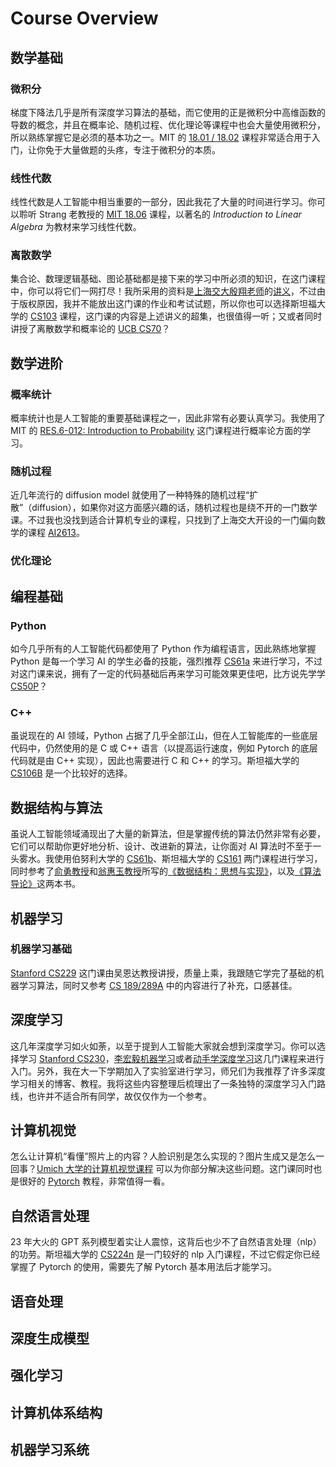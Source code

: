 # Course Overview

## 数学基础

### 微积分

梯度下降法几乎是所有深度学习算法的基础，而它使用的正是微积分中高维函数的导数的概念，并且在概率论、随机过程、优化理论等课程中也会大量使用微积分，所以熟练掌握它是必须的基本功之一。MIT 的 [18.01 / 18.02](../calculus/18.0x.md) 课程非常适合用于入门，让你免于大量做题的头疼，专注于微积分的本质。

### 线性代数

线性代数是人工智能中相当重要的一部分，因此我花了大量的时间进行学习。你可以聆听 Strang 老教授的 [MIT 18.06](../linear-algebra/MIT18.06.md) 课程，以著名的 *Introduction to Linear Algebra* 为教材来学习线性代数。

### 离散数学

集合论、数理逻辑基础、图论基础都是接下来的学习中所必须的知识，在这门课程中，你可以将它们一网打尽！我所采用的资料是[上海交大殷翔老师](https://xiangyin.sjtu.edu.cn/index.html)的[讲义](https://xiangyin.sjtu.edu.cn/teaching.html)，不过由于版权原因，我并不能放出这门课的作业和考试试题，所以你也可以选择斯坦福大学的 [CS103](../discrete-math/CS103.md) 课程，这门课的内容是上述讲义的超集，也很值得一听；又或者同时讲授了离散数学和概率论的 [UCB CS70](../discrete-math/CS70.md)？

## 数学进阶

### 概率统计

概率统计也是人工智能的重要基础课程之一，因此非常有必要认真学习。我使用了 MIT 的 [RES.6-012: Introduction to Probability](../probability/RES.6-012.md) 这门课程进行概率论方面的学习。

### 随机过程

近几年流行的 diffusion model 就使用了一种特殊的随机过程“扩散”（diffusion），如果你对这方面感兴趣的话，随机过程也是绕不开的一门数学课。不过我也没找到适合计算机专业的课程，只找到了上海交大开设的一门偏向数学的课程 [AI2613](../stochastic-processes/AI2613.md)。

### 优化理论

## 编程基础

### Python

如今几乎所有的人工智能代码都使用了 Python 作为编程语言，因此熟练地掌握 Python 是每一个学习 AI 的学生必备的技能，强烈推荐 [CS61a](../python/CS61a.md) 来进行学习，不过对这门课来说，拥有了一定的代码基础后再来学习可能效果更佳吧，比方说先学学 [CS50P](../python/CS50P.md)？

### C++

虽说现在的 AI 领域，Python 占据了几乎全部江山，但在人工智能库的一些底层代码中，仍然使用的是 C 或 C++ 语言（以提高运行速度，例如 Pytorch 的底层代码就是由 C++ 实现），因此也需要进行 C 和 C++ 的学习。斯坦福大学的 [CS106B](../c++/CS106B.md) 是一个比较好的选择。

## 数据结构与算法

虽说人工智能领域涌现出了大量的新算法，但是掌握传统的算法仍然非常有必要，它们可以帮助你更好地分析、设计、改进新的算法，让你面对 AI 算法时不至于一头雾水。我使用伯努利大学的 [CS61b](../data-structure-and-algorithm/CS61b.md)、斯坦福大学的 [CS161](../data-structure-and-algorithm/CS161.md) 两门课程进行学习，同时参考了[俞勇教授](https://www.cs.sjtu.edu.cn/PeopleDetail.aspx?id=75)和[翁惠玉教授](https://cs.sjtu.edu.cn/PeopleDetail.aspx?id=78)所写的[《数据结构：思想与实现》](../data-structure-and-algorithm/数据结构：思想与实现.md)，以及[《算法导论》](https://book.douban.com/subject/20432061/)这两本书。

## 机器学习

### 机器学习基础

[Stanford CS229](../machine-learning/CS229.md) 这门课由吴恩达教授讲授，质量上乘，我跟随它学完了基础的机器学习算法，同时又参考 [CS 189/289A](../machine-learning/CS189.md) 中的内容进行了补充，口感甚佳。

## 深度学习

这几年深度学习如火如荼，以至于提到人工智能大家就会想到深度学习。你可以选择学习 [Stanford CS230](../deep-learning/CS230.md)，[李宏毅机器学习](../deep-learning/李宏毅机器学习.md)或者[动手学深度学习](../deep-learning/dive-into-deep-learning.md)这几门课程来进行入门。另外，我在大一下学期加入了实验室进行学习，师兄们为我推荐了许多深度学习相关的博客、教程。我将这些内容整理后梳理出了一条独特的深度学习入门路线，也许并不适合所有同学，故仅仅作为一个参考。

## 计算机视觉

怎么让计算机“看懂”照片上的内容？人脸识别是怎么实现的？图片生成又是怎么一回事？[Umich 大学的计算机视觉课程](../computer-vision/EECS498.008.md) 可以为你部分解决这些问题。这门课同时也是很好的 [Pytorch](https://pytorch.org/) 教程，非常值得一看。

## 自然语言处理

23 年大火的 GPT 系列模型着实让人震惊，这背后也少不了自然语言处理（nlp）的功劳。斯坦福大学的 [CS224n](../natural-language-processing/CS224n.md) 是一门较好的 nlp 入门课程，不过它假定你已经掌握了 Pytorch 的使用，需要先了解 Pytorch 基本用法后才能学习。

## 语音处理

## 深度生成模型

## 强化学习

## 计算机体系结构

## 机器学习系统
